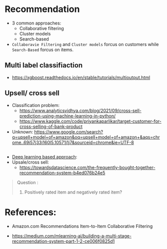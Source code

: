 # Recommendation

+ 3 common approaches:
  + Collaborative filtering
  + Cluster models
  + Search-based 
+ `Collaboravie Filtering` and `Cluster models` forcus on customers while `Search-Based` forcus on items. 

## Multi label classifiaction
+ https://xgboost.readthedocs.io/en/stable/tutorials/multioutput.html

## Upsell/ cross sell
+ Classification problem:
  +  https://www.analyticsvidhya.com/blog/2021/09/cross-sell-prediction-using-machine-learning-in-python/
  +  https://www.kaggle.com/code/priyankaparlikar/target-customer-for-cross-selling-of-bank-product
+ Unknown: https://www.google.com/search?q=upsell+model+of+amazon&oq=upsell+model+of+amazon+&aqs=chrome..69i57j33i160l5.10571j1j7&sourceid=chrome&ie=UTF-8

## 
+ [Deep learning based approach](https://developer.nvidia.com/blog/how-to-build-a-winning-recommendation-system-part-2-deep-learning-for-recommender-systems/):
+ Upsale/cross sell:
  + https://towardsdatascience.com/the-frequently-bought-together-recommendation-system-b4ed076b24e5 
> Question :
> 1. Positively rated item and negatively rated item? 
> 
# References:
+ Amazon.com Recommendations Item-to-Item Collaborative Filtering

+ https://medium.com/mlearning-ai/building-a-multi-stage-recommendation-system-part-1-2-ce006f0825d1
